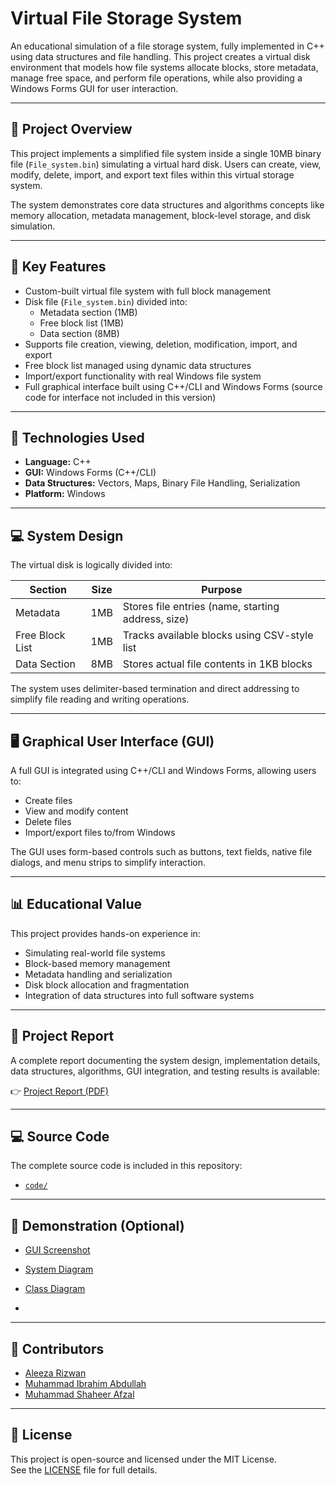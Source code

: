 # Virtual File Storage System

An educational simulation of a file storage system, fully implemented in C++ using data structures and file handling. This project creates a virtual disk environment that models how file systems allocate blocks, store metadata, manage free space, and perform file operations, while also providing a Windows Forms GUI for user interaction.

---

## 📖 Project Overview

This project implements a simplified file system inside a single 10MB binary file (`File_system.bin`) simulating a virtual hard disk. Users can create, view, modify, delete, import, and export text files within this virtual storage system.

The system demonstrates core data structures and algorithms concepts like memory allocation, metadata management, block-level storage, and disk simulation.

---

## 🚀 Key Features

- Custom-built virtual file system with full block management
- Disk file (`File_system.bin`) divided into:
  - Metadata section (1MB)
  - Free block list (1MB)
  - Data section (8MB)
- Supports file creation, viewing, deletion, modification, import, and export
- Free block list managed using dynamic data structures
- Import/export functionality with real Windows file system
- Full graphical interface built using C++/CLI and Windows Forms (source code for interface not included in this version)

---

## 🔧 Technologies Used

- **Language:** C++
- **GUI:** Windows Forms (C++/CLI)
- **Data Structures:** Vectors, Maps, Binary File Handling, Serialization
- **Platform:** Windows

---

## 💻 System Design

The virtual disk is logically divided into:

| Section | Size | Purpose |
|---------|------|---------|
| Metadata | 1MB | Stores file entries (name, starting address, size) |
| Free Block List | 1MB | Tracks available blocks using CSV-style list |
| Data Section | 8MB | Stores actual file contents in 1KB blocks |

The system uses delimiter-based termination and direct addressing to simplify file reading and writing operations.

---

## 🖥 Graphical User Interface (GUI)

A full GUI is integrated using C++/CLI and Windows Forms, allowing users to:

- Create files
- View and modify content
- Delete files
- Import/export files to/from Windows

The GUI uses form-based controls such as buttons, text fields, native file dialogs, and menu strips to simplify interaction.

---

## 📊 Educational Value

This project provides hands-on experience in:

- Simulating real-world file systems
- Block-based memory management
- Metadata handling and serialization
- Disk block allocation and fragmentation
- Integration of data structures into full software systems

---

## 📄 Project Report

A complete report documenting the system design, implementation details, data structures, algorithms, GUI integration, and testing results is available:

👉 [Project Report (PDF)](report/project_report.pdf)

---

## 💻 Source Code

The complete source code is included in this repository:

- [`code/`](code/virtual_file_storage_system.cpp)

---

## 📸 Demonstration (Optional)

- [GUI Screenshot](images/interface.jpg)

- [System Diagram](images/system_diagram.jpg)

- [Class Diagram](images/class_diagram.jpg)
- 
---

## 👥 Contributors

- [Aleeza Rizwan](https://github.com/its-aleezA)
- [Muhammad Ibrahim Abdullah](https://github.com/Ibrahim5570)
- [Muhammad Shaheer Afzal](https://github.com/ShaheerAfzal)
  
---

## 🔖 License

This project is open-source and licensed under the MIT License.  
See the [LICENSE](LICENSE) file for full details.
